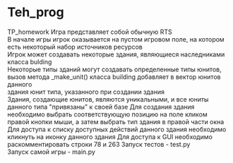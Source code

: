 # Teh_prog
TP_homework
Игра представляет собой обычную RTS <br>
В начале игры игрок оказывается на пустом игровом поле, на котором есть некоторый набор источников ресурсов <br>
Игрок может создавать некоторые здания, являющиеся наследниками класса bulding <br>
Некоторые типы зданий могут создавать определенные типы юнитов, вызов метода _make_unit() класса building добавляет в вектор юнитов данного <br> здания юнит типа, указанного при создании здания <br>
Здания, создающие юнитов, являются уникальными, и все юниты данного типа "привязаны" к своей базе
Для создания здания необходимо выбрать соответствующую позицию на поле кликом правой кнопки мыши, а затем выбрать тип здания в правой части окна
Для доступа к списку доступных действий данного здания необходимо кликнуть на иконку данного здания
Для доступа к GUI необходимо раскомментировать строки 78 и 263
Запуск тестов - test.py <br>
Запуск самой игры - main.py
